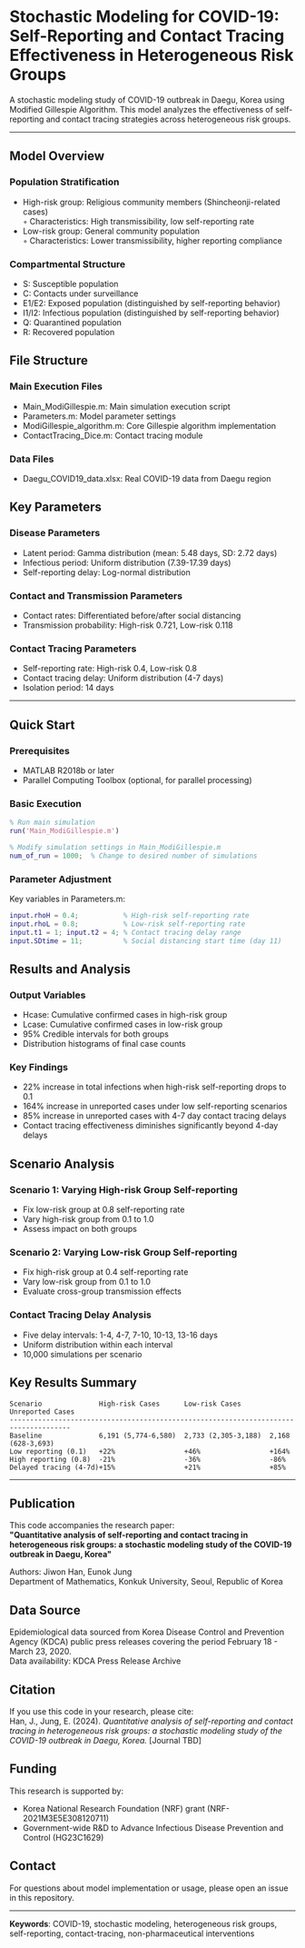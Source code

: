 # Stochastic Modeling for COVID-19: Self-Reporting and Contact Tracing Effectiveness in Heterogeneous Risk Groups

A stochastic modeling study of COVID-19 outbreak in Daegu, Korea using Modified Gillespie Algorithm. This model analyzes the effectiveness of self-reporting and contact tracing strategies across heterogeneous risk groups.

---

## Model Overview

### Population Stratification
- High-risk group: Religious community members (Shincheonji-related cases)  
  ◦ Characteristics: High transmissibility, low self-reporting rate  
- Low-risk group: General community population  
  ◦ Characteristics: Lower transmissibility, higher reporting compliance

### Compartmental Structure
- S: Susceptible population  
- C: Contacts under surveillance  
- E1/E2: Exposed population (distinguished by self-reporting behavior)  
- I1/I2: Infectious population (distinguished by self-reporting behavior)  
- Q: Quarantined population  
- R: Recovered population



## File Structure

### Main Execution Files
- Main_ModiGillespie.m: Main simulation execution script  
- Parameters.m: Model parameter settings  
- ModiGillespie_algorithm.m: Core Gillespie algorithm implementation  
- ContactTracing_Dice.m: Contact tracing module  

### Data Files
- Daegu_COVID19_data.xlsx: Real COVID-19 data from Daegu region



## Key Parameters

### Disease Parameters
- Latent period: Gamma distribution (mean: 5.48 days, SD: 2.72 days)  
- Infectious period: Uniform distribution (7.39-17.39 days)  
- Self-reporting delay: Log-normal distribution  

### Contact and Transmission Parameters
- Contact rates: Differentiated before/after social distancing  
- Transmission probability: High-risk 0.721, Low-risk 0.118  

### Contact Tracing Parameters
- Self-reporting rate: High-risk 0.4, Low-risk 0.8  
- Contact tracing delay: Uniform distribution (4-7 days)  
- Isolation period: 14 days  

---

## Quick Start

### Prerequisites
- MATLAB R2018b or later  
- Parallel Computing Toolbox (optional, for parallel processing)  

### Basic Execution
```matlab
% Run main simulation
run('Main_ModiGillespie.m')

% Modify simulation settings in Main_ModiGillespie.m
num_of_run = 1000;  % Change to desired number of simulations
```

### Parameter Adjustment
Key variables in Parameters.m:
```matlab
input.rhoH = 0.4;           % High-risk self-reporting rate
input.rhoL = 0.8;           % Low-risk self-reporting rate
input.t1 = 1; input.t2 = 4; % Contact tracing delay range
input.SDtime = 11;          % Social distancing start time (day 11)
```



## Results and Analysis

### Output Variables
- Hcase: Cumulative confirmed cases in high-risk group  
- Lcase: Cumulative confirmed cases in low-risk group  
- 95% Credible intervals for both groups  
- Distribution histograms of final case counts  

### Key Findings
- 22% increase in total infections when high-risk self-reporting drops to 0.1  
- 164% increase in unreported cases under low self-reporting scenarios  
- 85% increase in unreported cases with 4-7 day contact tracing delays  
- Contact tracing effectiveness diminishes significantly beyond 4-day delays  



## Scenario Analysis

### Scenario 1: Varying High-risk Group Self-reporting
- Fix low-risk group at 0.8 self-reporting rate  
- Vary high-risk group from 0.1 to 1.0  
- Assess impact on both groups  

### Scenario 2: Varying Low-risk Group Self-reporting
- Fix high-risk group at 0.4 self-reporting rate  
- Vary low-risk group from 0.1 to 1.0  
- Evaluate cross-group transmission effects  

### Contact Tracing Delay Analysis
- Five delay intervals: 1-4, 4-7, 7-10, 10-13, 13-16 days  
- Uniform distribution within each interval  
- 10,000 simulations per scenario  



## Key Results Summary

```
Scenario              High-risk Cases      Low-risk Cases       Unreported Cases
-------------------------------------------------------------------------------------
Baseline              6,191 (5,774-6,580)  2,733 (2,305-3,188)  2,168 (628-3,693)
Low reporting (0.1)   +22%                 +46%                 +164%
High reporting (0.8)  -21%                 -36%                 -86%
Delayed tracing (4-7d)+15%                 +21%                 +85%
```

---

## Publication

This code accompanies the research paper:  
**"Quantitative analysis of self-reporting and contact tracing in heterogeneous risk groups: a stochastic modeling study of the COVID-19 outbreak in Daegu, Korea"**  

Authors: Jiwon Han, Eunok Jung  
Department of Mathematics, Konkuk University, Seoul, Republic of Korea



## Data Source

Epidemiological data sourced from Korea Disease Control and Prevention Agency (KDCA) public press releases covering the period February 18 - March 23, 2020.  
Data availability: KDCA Press Release Archive



## Citation

If you use this code in your research, please cite:  
Han, J., Jung, E. (2024). *Quantitative analysis of self-reporting and contact tracing in heterogeneous risk groups: a stochastic modeling study of the COVID-19 outbreak in Daegu, Korea.* [Journal TBD]



## Funding

This research is supported by:
- Korea National Research Foundation (NRF) grant (NRF-2021M3E5E308120711)  
- Government-wide R&D to Advance Infectious Disease Prevention and Control (HG23C1629)



## Contact

For questions about model implementation or usage, please open an issue in this repository.

---

**Keywords**: COVID-19, stochastic modeling, heterogeneous risk groups, self-reporting, contact-tracing, non-pharmaceutical interventions
